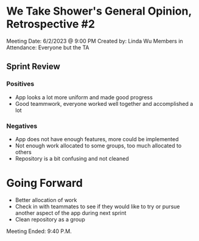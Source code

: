 # We Take Shower's General Opinion, Retrospective #2
 Meeting Date: 6/2/2023 @ 9:00 PM
 Created by: Linda Wu
 Members in Attendance: Everyone but the TA

## Sprint Review

### Positives
- App looks a lot more uniform and made good progress
- Good teammwork, everyone worked well together and accomplished a lot

### Negatives
- App does not have enough features, more could be implemented
- Not enough work allocated to some groups, too much allocated to others
- Repository is a bit confusing and not cleaned

# Going Forward
- Better allocation of work
- Check in with teammates to see if they would like to try or pursue another aspect of the app during next sprint
- Clean repository as a group


Meeting Ended: 9:40 P.M.